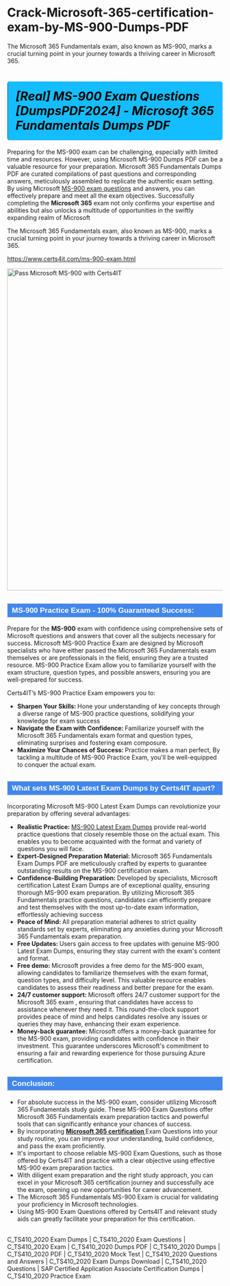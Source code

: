# Crack-Microsoft-365-certification-exam-by-MS-900-Dumps-PDF
The Microsoft 365 Fundamentals exam, also known as MS-900, marks a crucial turning point in your journey towards a thriving career in Microsoft 365.
           <h1>                <strong><span style="display: block; color: #000000; background: #14BDFF; border: 0.5px solid #AED6F1; border-left: 3px solid #3498DB; padding: .6em; border-radius: 6px;">                     <em>[Real] MS-900 Exam Questions [DumpsPDF2024] -  Microsoft 365 Fundamentals <span class="exam_variation">Dumps PDF</span></em></span></strong>            </h1>            <p>Preparing for the MS-900 exam can be challenging, especially with limited time and resources. However, using Microsoft MS-900 <span class="exam_variation">Dumps PDF</span> can be a valuable resource for your preparation.  Microsoft 365 Fundamentals <span class="exam_variation">Dumps PDF</span> are curated compilations of past questions and corresponding answers, meticulously assembled to replicate the authentic exam setting. By using Microsoft  <a href="https://www.certs4it.com/ms-900-exam.html">MS-900 exam questions</a> and answers, you can effectively prepare and meet all the exam objectives. Successfully completing the <strong>Microsoft 365</strong> exam not only confirms your expertise and abilities but also unlocks a multitude of opportunities in the swiftly expanding realm of Microsoft</p>            <p>The Microsoft 365 Fundamentals exam, also known as MS-900, marks a crucial turning point in your journey towards a thriving career in Microsoft 365.</p>                       <p><a href="https://www.certs4it.com/ms-900-exam.html">https://www.certs4it.com/ms-900-exam.html</a></p>            <p><img src="https://www.certs4it.com//images/premium-quality-exam-dumps-certs4it.jpg" class="postImage" alt="Pass Microsoft MS-900 with Certs4IT" width="750"></p>                         <h2 style="background: #4287ec; border: 1px solid #cccccc; padding: 5px 10px;">                <span style="color: #ffffff;">                    <span style="font-size: 11pt;">                        <span style="line-height: normal;">                            <span style="font-family: Calibri,sans-serif;">                                <strong>                                    <span style="font-size: 13.0pt;">MS-900 <span class="exam_variation2">Practice Exam</span> - 100% Guaranteed Success:</span>                                </strong>                            </span>                        </span>                    </span>                </span>            </h2>            <p>Prepare for the <strong>MS-900</strong> exam with confidence using comprehensive sets of Microsoft questions and answers that cover all the subjects necessary for success. Microsoft MS-900 <span class="exam_variation2">Practice Exam</span> are designed by Microsoft specialists who have either passed the Microsoft 365 Fundamentals exam themselves or are professionals in the field, ensuring they are a trusted resource. MS-900 <span class="exam_variation2">Practice Exam</span> allow you to familiarize yourself with the exam structure, question types, and possible answers, ensuring you are well-prepared for success.</p>            <p>Certs4IT’s MS-900 <span class="exam_variation2">Practice Exam</span>  empowers you to:</p>            <ul>                <li><strong>Sharpen Your Skills: </strong> Hone your understanding of key concepts through a diverse range of MS-900 practice questions, solidifying your knowledge for exam success</li>                <li><strong>Navigate the Exam with Confidence: </strong> Familiarize yourself with the Microsoft 365 Fundamentals exam format and question types, eliminating surprises and fostering exam composure.</li>                <li><strong>Maximize Your Chances of Success: </strong> Practice makes a man perfect, By tackling a multitude of MS-900 <span class="exam_variation2">Practice Exam</span>, you'll be well-equipped to conquer the actual exam.</li>            </ul>                        <h2 style="background: #4287ec; border: 1px solid #cccccc; padding: 5px 10px;">                <span style="color: #ffffff;">                    <span style="font-size: 11pt;">                        <span style="line-height: normal;">                            <span style="font-family: Calibri,sans-serif;">                                <strong>                                    <span style="font-size: 13.0pt;">What sets MS-900 <span class="exam_variation3">Latest Exam Dumps</span> by Certs4IT apart?</span>                                </strong>                            </span>                        </span>                    </span>                </span>            </h2>            <p>Incorporating Microsoft MS-900 <span class="exam_variation3">Latest Exam Dumps</span> can revolutionize your preparation by offering several advantages:</p>            <ul>                <li><strong>Realistic Practice: </strong> <a href="https://www.examdumps.co/">MS-900 <span class="exam_variation3">Latest Exam Dumps</span></a> provide real-world practice questions that closely resemble those on the actual exam. This enables you to become acquainted with the format and variety of questions you will face.</li>                <li><strong>Expert-Designed Preparation Material: </strong> Microsoft 365 Fundamentals Exam Dumps PDF are meticulously crafted by experts to guarantee outstanding results on the MS-900 certification exam.</li>                <li><strong>Confidence-Building Preparation: </strong> Developed by specialists, Microsoft certification <span class="exam_variation3">Latest Exam Dumps</span> are of exceptional quality, ensuring thorough MS-900 exam preparation. By utilizing Microsoft 365 Fundamentals practice questions, candidates can efficiently prepare and test themselves with the most up-to-date exam information, effortlessly achieving success</li>                <li><strong>Peace of Mind: </strong> All preparation material adheres to strict quality standards set by experts, eliminating any anxieties during your Microsoft 365 Fundamentals exam preparation.</li>                <li><strong>Free Updates: </strong> Users gain access to free updates with genuine MS-900 <span class="exam_variation3">Latest Exam Dumps</span>, ensuring they stay current with the exam's content and format.</li>                <li><strong>Free demo: </strong> Microsoft provides a free demo for the MS-900 exam, allowing candidates to familiarize themselves with the exam format, question types, and difficulty level. This valuable resource enables candidates to assess their readiness and better prepare for the exam.</li>                <li><strong>24/7 customer support: </strong> Microsoft offers 24/7 customer support for the Microsoft 365 exam , ensuring that candidates have access to assistance whenever they need it. This round-the-clock support provides peace of mind and helps candidates resolve any issues or queries they may have, enhancing their exam experience.</li>                <li><strong>Money-back guarantee: </strong> Microsoft offers a money-back guarantee for the MS-900 exam, providing candidates with confidence in their investment. This guarantee underscores Microsoft's commitment to ensuring a fair and rewarding experience for those pursuing Azure certification.</li>            </ul>            <h2 style="background: #4287ec; border: 1px solid #cccccc; padding: 5px 10px;">                <span style="color: #ffffff;">                    <span style="font-size: 11pt;">                        <span style="line-height: normal;">                            <span style="font-family: Calibri,sans-serif;">                                <strong>                                    <span style="font-size: 13.0pt;">Conclusion:</span>                                </strong>                            </span>                        </span>                    </span>                </span>            </h2>          <ul>              <li>For absolute success in the MS-900 exam, consider utilizing Microsoft 365 Fundamentals study guide. These MS-900 <span class="exam_variation4">Exam Questions</span> offer Microsoft 365 Fundamentals exam preparation tactics and powerful tools that can significantly enhance your chances of success. </li>              <li>By incorporating <strong><a href="https://www.certs4it.com/">Microsoft 365 certification </a></strong> <span class="exam_variation4">Exam Questions</span> into your study routine, you can improve your understanding, build confidence, and pass the exam proficiently.</li>              <li>It's important to choose reliable MS-900 <span class="exam_variation4">Exam Questions</span>, such as those offered by Certs4IT and practice with a clear objective using effective MS-900 exam preparation tactics. </li>              <li>With diligent exam preparation and the right study approach, you can excel in your Microsoft 365 certification journey and successfully ace the exam, opening up new opportunities for career advancement. </li>              <li>The Microsoft 365 Fundamentals MS-900 Exam is crucial for validating your proficiency in Microsoft technologies. </li>              <li>Using MS-900 <span class="exam_variation4">Exam Questions</span> offered by Certs4IT and relevant study aids can greatly facilitate your preparation for this certification.</li>          </ul>   
           C_TS410_2020 Exam Dumps | C_TS410_2020 Exam Questions | C_TS410_2020 Exam | C_TS410_2020 Dumps PDF | C_TS410_2020 Dumps | C_TS410_2020 PDF | C_TS410_2020 Mock Test | C_TS410_2020 Questions and Answers | C_TS410_2020 Exam Dumps Download | C_TS410_2020 Questions | SAP Certified Application Associate Certification Dumps | C_TS410_2020 Practice Exam

